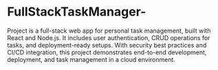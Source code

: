# FullStackTaskManager-
Project is a full-stack web app for personal task management, built with React and Node.js. It includes user authentication, CRUD operations for tasks, and deployment-ready setups. With security best practices and CI/CD integration, this project demonstrates end-to-end development, deployment, and task management in a cloud environment.
